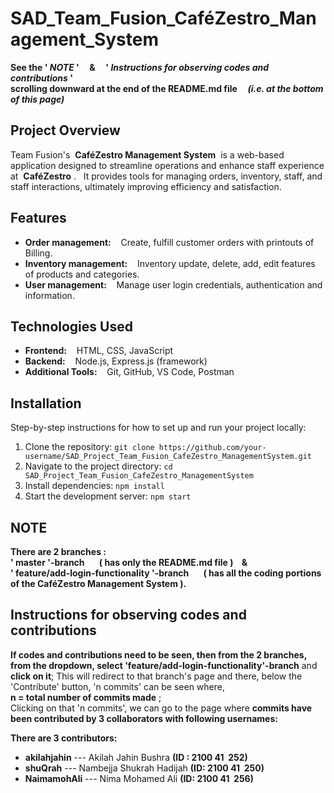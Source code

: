 # SAD_Team_Fusion_CaféZestro_Management_System
**See the    '  _NOTE_  '   &nbsp;&nbsp;&nbsp; & &nbsp;&nbsp;&nbsp;   '  _Instructions for observing codes and contributions_  '<br>scrolling downward at the end of the README.md file &nbsp;&nbsp;&nbsp; _(i.e. at the bottom of this page)_**
## Project Overview
Team Fusion's &nbsp;**CaféZestro Management System**&nbsp; is a web-based application designed to streamline operations and enhance staff experience at &nbsp;**CaféZestro**&nbsp;.&nbsp;&nbsp;&nbsp;It provides tools for managing orders, inventory, staff, and staff interactions, ultimately improving efficiency and satisfaction.

## Features
- **Order management:** &nbsp;&nbsp;&nbsp;Create, fulfill customer orders with printouts of Billing.
- **Inventory management:** &nbsp;&nbsp;&nbsp;Inventory update, delete, add, edit features of products and categories.
- **User management:** &nbsp;&nbsp;&nbsp;Manage user login credentials, authentication and information.

## Technologies Used
- **Frontend:** &nbsp;&nbsp;&nbsp;HTML, CSS, JavaScript
- **Backend:** &nbsp;&nbsp;&nbsp;Node.js, Express.js (framework)
- **Additional Tools:** &nbsp;&nbsp;&nbsp;Git, GitHub, VS Code, Postman

## Installation
Step-by-step instructions for how to set up and run your project locally:
1. Clone the repository: `git clone https://github.com/your-username/SAD_Project_Team_Fusion_CafeZestro_ManagementSystem.git`
2. Navigate to the project directory: `cd SAD_Project_Team_Fusion_CafeZestro_ManagementSystem`
3. Install dependencies: `npm install`
4. Start the development server: `npm start`

## NOTE
**There are 2 branches :  <br>' master '-branch &nbsp;&nbsp;&nbsp;&nbsp;&nbsp;&nbsp;( has only the README.md file )  &nbsp;&nbsp; &   <br>' feature/add-login-functionality '-branch &nbsp;&nbsp;&nbsp;&nbsp;&nbsp;&nbsp;( has all the coding portions of the CaféZestro Management System ).**

## Instructions for observing codes and contributions
**If codes and contributions need to be seen, then from the 2 branches, from the dropdown, select 'feature/add-login-functionality'-branch** and **click on it**; This will redirect to that branch's page and there, below the 'Contribute' button, 'n commits' can be seen where, <br>
**n = total number of commits made**    ; <br>
Clicking on that 'n commits', we can go to the page where **commits have been contributed by 3 collaborators with following usernames:**

**There are 3 contributors:**
- **akilahjahin** --- Akilah Jahin Bushra **(ID : 2100 41 &nbsp;252)**
- **shuQrah** --- Nambejja Shukrah Hadijah **(ID: 2100 41 &nbsp;250)**
- **NaimamohAli** --- Nima Mohamed Ali **(ID: 2100 41 &nbsp;256)**
